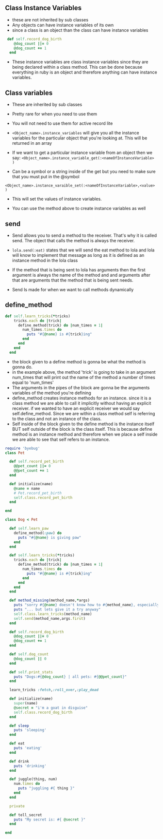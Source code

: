 ## Class Instance Variables
* these are not inherited by sub classes
* Any objects can have instance variables of its own
* since a class is an object than the class can have instance variables

```ruby
 def self.record_dog_birth
    @dog_count ||= 0
    @dog_count += 1
  end
```

* These instance variables are class instance variables since they are being declared within a class method. This can be done because everything in ruby is an object and therefore anything can have instance variables. 

## Class variables
* These are inherited by sub classes 
* Pretty rare for when you need to use them 
* You will not need to use them for active record lite

* ```<Object_name>.instance_variables``` will give you all the instance variables for the particular object that you're looking at. This will be returned in an array

* If we want to get a particular instance variable from an object then we say: 
```<Object_name>.instance_variable_get(:<nameOfInstanceVariable> )```
* Can be a symbol or a string inside of the get but you need to make sure that you must put in the @symbol


```<Object_name>.instance_varaible_set(:<nameOfInstanceVariable>,<value> )```
* This will set the values of instance variables.

* You can use the method above to create instance variables as well

## send 

* Send allows you to send a method to the receiver.  That's why it is called send.  The object that calls the method is always the receiver. 
* ```lola.send(:eat)``` states that we will send the eat method to lola and lola will know to implement that message as long as it is defined as an instance method in the lola class 

* If the method that is being sent to lola has arguments then the first argument is always the name of the method and and arguments after that are arguments that the method that is being sent needs.

* Send Is made for when we want to call methods dynamically

## define_method 
```ruby
def self.learn_tricks(*tricks)
    tricks.each do |trick|
      define_method(trick) do |num_times = 1|
        num_times.times do 
          puts "#{@name} is #{trick}ing"
        end
      end
    end
  end
```
* the block given to a define method is gonna be what the method is gonna do.
* in the example above, the method 'trick' is going to take in an argument num_times that will print out the name of the method a number of times equal to 'num_times'
* The arguments in the pipes of the block are gonna be the arguments variables of the method you're defining 
* define_method creates instance methods for an instance. since it is a class method we are able to call it implicitly without having an explicit receiver.  if we wanted to have an explicit receiver we would say self.define_method.  Since we are within a class method self is referring to the class and not an instance of the class.  
* Self inside of the block given to the define method is the instance itself BUT self outside of the block is the class itself.  This is because define method is an instance method and therefore when we place a self inside we are able to see that self refers to an instance.


```ruby 
require 'byebug'
class Pet 

  def self.record_pet_birth
    @@pet_count ||= 0
    @@pet_count += 1
  end

  def initialize(name)
    @name = name 
    # Pet.record_pet_birth
    self.class.record_pet_birth
  end 

end 

class Dog < Pet

  def self.learn_paw
    define_method(:paw) do 
      puts "#{@name} is giving paw"
    end
  end

  def self.learn_tricks(*tricks)
    tricks.each do |trick|
      define_method(trick) do |num_times = 1|
        num_times.times do 
          puts "#{@name} is #{trick}ing"
        end
      end
    end
  end

  def method_missing(method_name,*args)
    puts "sorry #{@name} doesn't know how to #{method_name}, especially with #{args}"
    puts "... but lets give it a try anyway"
    self.class.learn_tricks(method_name)
    self.send(method_name,args.first)
  end

  def self.record_dog_birth
    @dog_count ||= 0
    @dog_count += 1
  end

  def self.dog_count 
    @dog_count || 0 
  end

  def self.print_stats
    puts "Dogs:#{@dog_count} | all pets: #{@@pet_count}"
  end

  learn_tricks :fetch,:roll_over,:play_dead

  def initialize(name)
    super(name)
    @secret = "i'm a goat in disguise"
    self.class.record_dog_birth
  end 

  def sleep 
    puts 'sleeping'
  end 

  def eat
    puts 'eating'
  end

  def drink 
    puts 'drinking'
  end 

  def juggle(thing, num)
    num.times do 
      puts "juggling #{ thing }"
    end 
  end 

  private 

  def tell_secret 
    puts "My secret is: #{ @secret }"
  end 

end 
```
